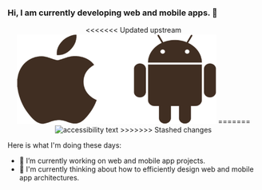 ### Hi, I am currently developing web and mobile apps. 👋

<p align="center">
<<<<<<< Updated upstream
  <img src="logo.png" width="400" height="180" alt="accessibility text">
=======
  <img src="logo22.png" width="1000" alt="accessibility text">
>>>>>>> Stashed changes
</p>

Here is what I'm doing these days:

- 🔭 I’m currently working on web and mobile app projects.
- 🌱 I'm currently thinking about how to efficiently design web and mobile app architectures.
